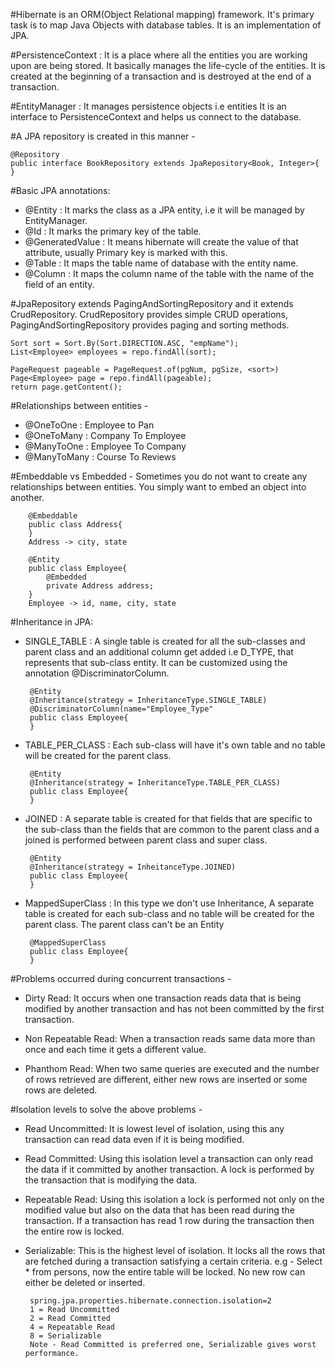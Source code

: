 #Hibernate is an ORM(Object Relational mapping) framework. It's primary task is to map Java Objects with
	database tables. It is an implementation of JPA. 

#PersistenceContext : It is a place where all the entities you are working upon are being stored. It basically 
	manages the life-cycle of the entities. It is created at the beginning of a transaction and is destroyed at 
	the end of a transaction.
	
#EntityManager : It manages persistence objects i.e entities It is an interface to PersistenceContext and helps
	us connect to the database.  
	
#A JPA repository is created in this manner - 
	
	@Repository
	public interface BookRepository extends JpaRepository<Book, Integer>{
	}
	
#Basic JPA annotations:
 - @Entity : It marks the class as a JPA entity, i.e it will be managed by EntityManager.
 - @Id : It marks the primary key of the table.
 - @GeneratedValue : It means hibernate will create the value of that attribute, usually Primary key is marked with this.
 - @Table : It maps the table name of database with the entity name.
 - @Column : It maps the column name of the table with the name of the field of an entity.
	
#JpaRepository extends PagingAndSortingRepository and it extends CrudRepository. CrudRepository provides
	simple CRUD operations, PagingAndSortingRepository provides paging and sorting methods.
	
	Sort sort = Sort.By(Sort.DIRECTION.ASC, "empName");
	List<Employee> employees = repo.findAll(sort);
	
	PageRequest pageable = PageRequest.of(pgNum, pgSize, <sort>)
	Page<Employee> page = repo.findAll(pageable);
	return page.getContent();

#Relationships between entities - 
 - @OneToOne : Employee to Pan
 - @OneToMany : Company To Employee
 - @ManyToOne : Employee To Company
 - @ManyToMany : Course To Reviews	


#Embeddable vs Embedded - 
	Sometimes you do not want to create any relationships between entities. You simply want to embed an 
	object into another.
	
		@Embeddable
		public class Address{
		}
		Address -> city, state
		
		@Entity
		public class Employee{
			@Embedded
			private Address address;
		} 
		Employee -> id, name, city, state

#Inheritance in JPA:
 - SINGLE_TABLE : A single table is created for all the sub-classes and parent class and an additional column
 	get added i.e D_TYPE, that represents that sub-class entity. It can be customized using the annotation @DiscriminatorColumn.
 	
	 	@Entity
	 	@Inheritance(strategy = InheritanceType.SINGLE_TABLE)
	 	@DiscriminatorColumn(name="Employee_Type"
	 	public class Employee{
	 	}

 - TABLE_PER_CLASS : Each sub-class will have it's own table and no table will be created for the parent class.
 	
 		@Entity
 		@Inheritance(strategy = InheritanceType.TABLE_PER_CLASS)
 		public class Employee{
 		}
 		
 - JOINED : A separate table is created for that fields that are specific to the sub-class than the fields that are common
 	to the parent class and a joined is performed between parent class and super class.
 	
 		@Entity
 		@Inheritance(strategy = InheitanceType.JOINED)
 		public class Employee{
 		}
 		
 - MappedSuperClass : In this type we don't use Inheritance, A separate table is created for each sub-class and no
 	table will be created for the parent class. The parent class can't be an Entity
 	
 		@MappedSuperClass
 		public class Employee{
 		}
 	  

#Problems occurred during concurrent transactions - 
 - Dirty Read: It occurs when one transaction reads data that is being modified by another transaction and has
 	not been committed by the first transaction.
 	
 - Non Repeatable Read: When a transaction reads same data more than once and each time it gets a different value.
 
 - Phanthom Read: When two same queries are executed and the number of rows retrieved are different,
 	either new rows are inserted or some rows are deleted. 
 	
#Isolation levels to solve the above problems - 
 - Read Uncommitted: It is lowest level of isolation, using this any transaction can read data even if it is
 	being modified.
 	
 - Read Committed: Using this isolation level a transaction can only read the data if it committed by another
 	transaction. A lock is performed by the transaction that is modifying the data.
 	
 - Repeatable Read: Using this isolation a lock is performed not only on the modified value but also on the data
 	that has been read during the transaction. If a transaction has read 1 row during the transaction then the
	entire row is locked.
	
 - Serializable: This is the highest level of isolation. It locks all the rows that are fetched during a transaction
 	satisfying a certain criteria. e.g - Select * from persons, now the entire table will be locked. No new row can 
 	either be deleted or inserted.
 	
 		spring.jpa.properties.hibernate.connection.isolation=2
 		1 = Read Uncommitted
 		2 = Read Committed
 		4 = Repeatable Read
 		8 = Serializable
		Note - Read Committed is preferred one, Serializable gives worst performance.	
